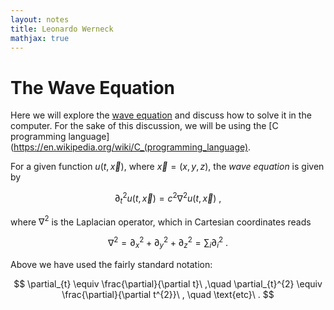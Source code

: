 ```yaml
---
layout: notes
title: Leonardo Werneck
mathjax: true
---
```


# The Wave Equation

Here we will explore the [wave equation](https://en.wikipedia.org/wiki/Wave_equation) and discuss how to solve it in the computer. For the sake of this discussion, we will be using the [C programming language](https://en.wikipedia.org/wiki/C_(programming_language).

For a given function $u(t,\vec{x})$, where $\vec{x}=(x,y,z)$, the *wave equation* is given by

$$
\partial_{t}^{2}u(t,\vec{x}) = c^{2}\nabla^{2}u(t,\vec{x})\ ,
$$

where $\nabla^{2}$ is the Laplacian operator, which in Cartesian coordinates reads

$$
\nabla^{2} = \partial_{x}^{2} + \partial_{y}^{2} + \partial_{z}^{2} = \sum_{i}\partial_{i}^{2}\ .
$$

Above we have used the fairly standard notation:

$$
\partial_{t} \equiv \frac{\partial}{\partial t}\ ,\quad \partial_{t}^{2} \equiv \frac{\partial}{\partial t^{2}}\ , \quad \text{etc}\ .
$$
